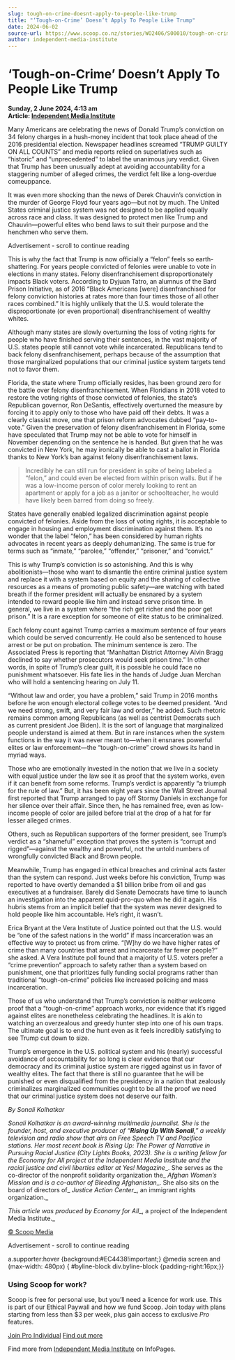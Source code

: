 ```yaml
---
slug: tough-on-crime-doesnt-apply-to-people-like-trump
title: "‘Tough-on-Crime’ Doesn’t Apply To People Like Trump"
date: 2024-06-02
source-url: https://www.scoop.co.nz/stories/WO2406/S00010/tough-on-crime-doesnt-apply-to-people-like-trump.htm
author: independent-media-institute
---
```

‘Tough-on-Crime’ Doesn’t Apply To People Like Trump
===================================================

**Sunday, 2 June 2024, 4:13 am**  
**Article: [Independent Media Institute](https://info.scoop.co.nz/Independent_Media_Institute)**

Many Americans are celebrating the news of Donald Trump’s conviction on 34 felony charges in a hush-money incident that took place ahead of the 2016 presidential election. Newspaper headlines screamed “TRUMP GUILTY ON ALL COUNTS” and media reports relied on superlatives such as “historic” and “unprecedented” to label the unanimous jury verdict. Given that Trump has been unusually adept at avoiding accountability for a staggering number of alleged crimes, the verdict felt like a long-overdue comeuppance.

It was even more shocking than the news of Derek Chauvin’s conviction in the murder of George Floyd four years ago—but not by much. The United States criminal justice system was not designed to be applied equally across race and class. It was designed to protect men like Trump and Chauvin—powerful elites who bend laws to suit their purpose and the henchmen who serve them.

Advertisement - scroll to continue reading





This is why the fact that Trump is now officially a “felon” feels so earth-shattering. For years people convicted of felonies were unable to vote in elections in many states. Felony disenfranchisement disproportionately impacts Black voters. According to Dyjuan Tatro, an alumnus of the Bard Prison Initiative, as of 2016 “Black Americans \[were\] disenfranchised for felony conviction histories at rates more than four times those of all other races combined.” It is highly unlikely that the U.S. would tolerate the disproportionate (or even proportional) disenfranchisement of wealthy whites.

Although many states are slowly overturning the loss of voting rights for people who have finished serving their sentences, in the vast majority of U.S. states people still cannot vote while incarcerated. Republicans tend to back felony disenfranchisement, perhaps because of the assumption that those marginalized populations that our criminal justice system targets tend not to favor them.

Florida, the state where Trump officially resides, has been ground zero for the battle over felony disenfranchisement. When Floridians in 2018 voted to restore the voting rights of those convicted of felonies, the state’s Republican governor, Ron DeSantis, effectively overturned the measure by forcing it to apply only to those who have paid off their debts. It was a clearly classist move, one that prison reform advocates dubbed “pay-to-vote.” Given the preservation of felony disenfranchisement in Florida, some have speculated that Trump may not be able to vote for himself in November depending on the sentence he is handed. But given that he was convicted in New York, he may ironically be able to cast a ballot in Florida thanks to New York’s ban against felony disenfranchisement laws.

> Incredibly he can still run for president in spite of being labeled a “felon,” and could even be elected from within prison walls. But if he was a low-income person of color merely looking to rent an apartment or apply for a job as a janitor or schoolteacher, he would have likely been barred from doing so freely.

States have generally enabled legalized discrimination against people convicted of felonies. Aside from the loss of voting rights, it is acceptable to engage in housing and employment discrimination against them. It’s no wonder that the label “felon,” has been considered by human rights advocates in recent years as deeply dehumanizing. The same is true for terms such as “inmate,” “parolee,” “offender,” “prisoner,” and “convict.”

This is why Trump’s conviction is so astonishing. And this is why abolitionists—those who want to dismantle the entire criminal justice system and replace it with a system based on equity and the sharing of collective resources as a means of promoting public safety—are watching with bated breath if the former president will actually be ensnared by a system intended to reward people like him and instead serve prison time. In general, we live in a system where “the rich get richer and the poor get prison.” It is a rare exception for someone of elite status to be criminalized.

Each felony count against Trump carries a maximum sentence of four years which could be served concurrently. He could also be sentenced to house arrest or be put on probation. The minimum sentence is zero. The Associated Press is reporting that “Manhattan District Attorney Alvin Bragg declined to say whether prosecutors would seek prison time.” In other words, in spite of Trump’s clear guilt, it is possible he could face no punishment whatsoever. His fate lies in the hands of Judge Juan Merchan who will hold a sentencing hearing on July 11.

“Without law and order, you have a problem,” said Trump in 2016 months before he won enough electoral college votes to be deemed president. “And we need strong, swift, and very fair law and order,” he added. Such rhetoric remains common among Republicans (as well as centrist Democrats such as current president Joe Biden). It is the sort of language that marginalized people understand is aimed at them. But in rare instances when the system functions in the way it was never meant to—when it ensnares powerful elites or law enforcement—the “tough-on-crime” crowd shows its hand in myriad ways.

Those who are emotionally invested in the notion that we live in a society with equal justice under the law see it as proof that the system works, even if it can benefit from some reforms. Trump’s verdict is apparently “a triumph for the rule of law.” But, it has been eight years since the Wall Street Journal first reported that Trump arranged to pay off Stormy Daniels in exchange for her silence over their affair. Since then, he has remained free, even as low-income people of color are jailed before trial at the drop of a hat for far lesser alleged crimes.

Others, such as Republican supporters of the former president, see Trump’s verdict as a “shameful” exception that proves the system is “corrupt and rigged”—against the wealthy and powerful, not the untold numbers of wrongfully convicted Black and Brown people.

Meanwhile, Trump has engaged in ethical breaches and criminal acts faster than the system can respond. Just weeks before his conviction, Trump was reported to have overtly demanded a $1 billion bribe from oil and gas executives at a fundraiser. Barely did Senate Democrats have time to launch an investigation into the apparent quid-pro-quo when he did it again. His hubris stems from an implicit belief that the system was never designed to hold people like him accountable. He’s right, it wasn’t.

Erica Bryant at the Vera Institute of Justice pointed out that the U.S. would be “one of the safest nations in the world” if mass incarceration was an effective way to protect us from crime. “\[W\]hy do we have higher rates of crime than many countries that arrest and incarcerate far fewer people?” she asked. A Vera Institute poll found that a majority of U.S. voters prefer a “crime prevention” approach to safety rather than a system based on punishment, one that prioritizes fully funding social programs rather than traditional “tough-on-crime” policies like increased policing and mass incarceration.

Those of us who understand that Trump’s conviction is neither welcome proof that a “tough-on-crime” approach works, nor evidence that it’s rigged against elites are nonetheless celebrating the headlines. It is akin to watching an overzealous and greedy hunter step into one of his own traps. The ultimate goal is to end the hunt even as it feels incredibly satisfying to see Trump cut down to size.

Trump’s emergence in the U.S. political system and his (nearly) successful avoidance of accountability for so long is clear evidence that our democracy and its criminal justice system are rigged against us in favor of wealthy elites. The fact that there is still no guarantee that he will be punished or even disqualified from the presidency in a nation that zealously criminalizes marginalized communities ought to be all the proof we need that our criminal justice system does not deserve our faith.

_By Sonali Kolhatkar_

_Sonali Kolhatkar is an award-winning multimedia journalist. She is the founder, host, and executive producer of “__Rising Up With Sonali__,” a weekly television and radio show that airs on Free Speech TV and Pacifica stations. Her most recent book is_ _Rising Up: The Power of Narrative in Pursuing Racial Justice_ _(City Lights Books, 2023). She is a writing fellow for the_ _Economy for All_ _project at the Independent Media Institute and the racial justice and civil liberties editor at_ _Yes! Magazine__. She serves as the co-director of the nonprofit solidarity organization the_ _Afghan Women’s Mission_ _and is a co-author of_ _Bleeding Afghanistan__. She also sits on the board of directors of_ _Justice Action Center__, an immigrant rights organization._

_This article was produced by_ _Economy for All__, a project of the Independent Media Institute._

[© Scoop Media](http://www.scoop.co.nz/about/terms.html)  

Advertisement - scroll to continue reading



a.supporter:hover {background:#EC4438!important;} @media screen and (max-width: 480px) { #byline-block div.byline-block {padding-right:16px;}}

### Using Scoop for work?

Scoop is free for personal use, but you’ll need a licence for work use. This is part of our Ethical Paywall and how we fund Scoop. Join today with plans starting from less than $3 per week, plus gain access to exclusive _Pro_ features.  
  
[Join Pro Individual](https://pro.scoop.co.nz/Individual/?from=ProIn24) [Find out more](https://pro.scoop.co.nz/using-scoop-for-work/?from=ProIn24)

Find more from [Independent Media Institute](https://info.scoop.co.nz/Independent_Media_Institute) on InfoPages.